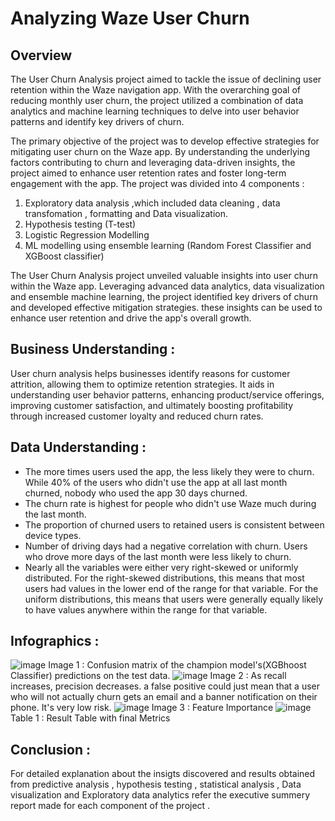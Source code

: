 # Analyzing Waze User Churn

## Overview 

The User Churn Analysis project aimed to tackle the issue of declining user retention within the Waze navigation app. With the overarching goal of reducing monthly user churn, the project utilized a combination of data analytics and machine learning techniques to delve into user behavior patterns and identify key drivers of churn.

The primary objective of the project was to develop effective strategies for mitigating user churn on the Waze app. By understanding the underlying factors contributing to churn and leveraging data-driven insights, the project aimed to enhance user retention rates and foster long-term engagement with the app.
The project was divided into 4 components :
1. Exploratory data analysis ,which included data cleaning , data transfomation , formatting and Data visualization.
2. Hypothesis testing (T-test)
3. Logistic Regression Modelling
4. ML modelling using ensemble learning (Random Forest Classifier and XGBoost classifier)

 The User Churn Analysis project unveiled valuable insights into user churn within the Waze app. Leveraging advanced data analytics, data visualization and ensemble machine learning, the project identified key drivers of churn and developed effective mitigation strategies. these insights can be used to enhance user retention and drive the app's overall growth. 

## Business Understanding :
User churn analysis helps businesses identify reasons for customer attrition, allowing them to optimize retention strategies. It aids in understanding user behavior patterns, enhancing product/service offerings, improving customer satisfaction, and ultimately boosting profitability through increased customer loyalty and reduced churn rates.

## Data Understanding :
* The more times users used the app, the less likely they were to churn. While 40% of the users who didn't use the app at all last month churned, nobody who used the app 30 days churned.
* The churn rate is highest for people who didn't use Waze much during the last month.
* The proportion of churned users to retained users is consistent between device types.
* Number of driving days had a negative correlation with churn. Users who drove more days of the last month were less likely to churn.
* Nearly all the variables were either very right-skewed or uniformly distributed. 
For the right-skewed distributions, this means that most users had values in the lower end of the range for that variable. 
For the uniform distributions, this means that users were generally equally likely to have values anywhere within the range for that variable.

## Infographics :
![image](https://github.com/v3434/User-Churn-Analysis/assets/70278692/cf97a8f7-fb5e-4426-9858-9845da5f7fc4)
Image 1 : Confusion matrix of the champion model's(XGBhoost Classifier) predictions on the test data.
![image](https://github.com/v3434/User-Churn-Analysis/assets/70278692/b1d8f929-7343-4da2-b69c-15c502fd732b)
Image 2 : As recall increases, precision decreases. a false positive could just mean that a user who will not actually churn gets an email and a banner notification on their phone. It's very low risk.
![image](https://github.com/v3434/User-Churn-Analysis/assets/70278692/c264acff-4e30-4fc9-a9ca-fd635e24e7a0)
Image 3 : Feature Importance
![image](https://github.com/v3434/User-Churn-Analysis/assets/70278692/fc6fae64-becf-49f9-b217-2c35bff3d99f)
Table 1 : Result Table with final Metrics





## Conclusion :
For detailed explanation about the insigts discovered and results obtained from predictive analysis , hypothesis testing , statistical analysis , Data visualization and Exploratory data analytics refer the executive summery report made for each component of the project .

